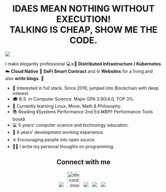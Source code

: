 <h1 align = "center">IDAES MEAN NOTHING WITHOUT EXECUTION!<br/> TALKING IS CHEAP, SHOW ME THE CODE.</h1>

![](https://github.com/code-rain002/code-rain002/blob/master/icons/header_1.png)

I make elegantly professional 💻⎈🐳 **Distributed Infrastructure / Kubernetes** ☁️ **Cloud Native** 📝 **DeFi Smart Contract** and 🌐 **Websites** for a living and also **write blogs**. 🌈    

* 🧐   Interested in full stack. Since 2019, jumped into Blockchain with deep interest.
* 🎓   B.S. in Computer Science. Major GPA 3.90/4.0, TOP 3%.
* 🌱   Currently learning Linux, Move, Math & Philosophy.
* 📚   Reading 《Systems Performance 2nd Ed.》《BPF Performance Tools book》.
* 💻   5 years' computer science and technology education.
* 🏢   8 years' development working experience.
* ⛵   Encouraging people into open source.
* ✍🏻   I write my personal thoughts on programming.
<h2 align="center"><strong>Connect with me</strong></h2>
<p align="center"> 
<a href="https://t.me/hs_0812"><img src="https://img.icons8.com/color/48/000000/telegram-app--v1.png"/></a>
&nbsp;
<a href="[https://discord.gg/VwJp4KM](https://discordapp.com/users/1053702868407963669)"><img alt="discord_logo" 
src="https://discord.com/assets/3437c10597c1526c3dbd98c737c2bcae.svg" width="40" height="50"/></a>
&nbsp;
<a href="https://github.com/code-rain002"><img src="https://img.icons8.com/fluency/48/000000/github.png"/></a>
&nbsp;
<a href="https://twitter.com/code-rain002"><img src="https://img.icons8.com/color/48/000000/twitter--v1.png"/></a>
&nbsp;
<a href="https://www.linkedin.com/in/james-kishino"><img src="https://img.icons8.com/fluency/48/000000/linkedin.png"/></a>
&nbsp;
</p>
